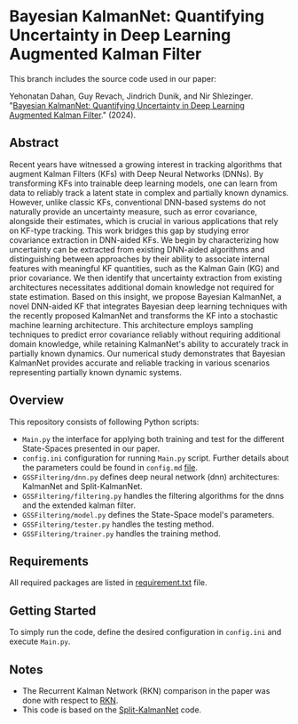 # Bayesian KalmanNet: Quantifying Uncertainty in Deep Learning Augmented Kalman Filter

This branch includes the source code used in our paper:

Yehonatan Dahan, Guy Revach, Jindrich Dunik, and Nir Shlezinger. "[Bayesian KalmanNet: Quantifying Uncertainty in Deep Learning Augmented Kalman Filter](https://arxiv.org/abs/2309.03058)." (2024).


## Abstract

Recent years have witnessed a growing interest in tracking algorithms that augment Kalman Filters (KFs) with Deep Neural Networks (DNNs). By transforming KFs into trainable deep learning models, one can learn from data to reliably track a latent state in complex and partially known dynamics. However, unlike classic KFs, conventional DNN-based systems do not naturally provide an uncertainty measure, such as error covariance, alongside their estimates, which is crucial in various applications that rely on KF-type tracking. This work bridges this gap by studying error covariance extraction in DNN-aided KFs. We begin by characterizing how uncertainty can be extracted from existing DNN-aided algorithms and distinguishing between approaches by their ability to associate internal features with meaningful KF quantities, such as the Kalman Gain (KG) and prior covariance. We then identify that uncertainty extraction from existing architectures necessitates additional domain knowledge not required for state estimation. Based on this insight, we propose Bayesian KalmanNet, a novel DNN-aided KF that integrates Bayesian deep learning techniques with the recently proposed KalmanNet and transforms the KF into a stochastic machine learning architecture. This architecture employs sampling techniques to predict error covariance reliably without requiring additional domain knowledge, while retaining KalmanNet's ability to accurately track in partially known dynamics. Our numerical study demonstrates that Bayesian KalmanNet provides accurate and reliable tracking in various scenarios representing partially known dynamic systems.

## Overview

This repository consists of following Python scripts:
* `Main.py` the interface for applying both training and test for the different State-Spaces presented in our paper.
* `config.ini` configuration for running `Main.py` script. Further details about the parameters could be found in `config.md` [file](https://github.com/yonatandn/Uncertainty-Quantification-in-Model-Based-DL/blob/main/config.md).
* `GSSFiltering/dnn.py` defines deep neural network (dnn) architectures: KalmanNet and Split-KalmanNet.
* `GSSFiltering/filtering.py` handles the filtering algorithms for the dnns and the extended kalman filter.
* `GSSFiltering/model.py` defines the State-Space model's parameters.
* `GSSFiltering/tester.py` handles the testing method.
* `GSSFiltering/trainer.py` handles the training method.


## Requirements

All required packages are listed in [requirement.txt](https://github.com/yonatandn/Uncertainty-Quantification-in-Model-Based-DL/blob/develop/requirements.txt) file.


## Getting Started

To simply run the code, define the desired configuration in `config.ini` and execute `Main.py`.


## Notes
+ The Recurrent Kalman Network (RKN) comparison in the paper was done with respect to [RKN](https://github.com/ALRhub/rkn_share).  
+ This code is based on the [Split-KalmanNet](https://github.com/geonchoi/Split-KalmanNet) code.  
